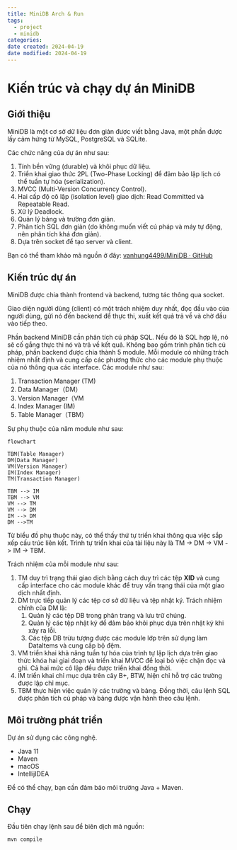 ```yaml
---
title: MiniDB Arch & Run
tags:
  - project
  - minidb
categories: 
date created: 2024-04-19
date modified: 2024-04-19
---
```


# Kiến trúc và chạy dự án MiniDB

## Giới thiệu

MiniDB là một cơ sở dữ liệu đơn giản được viết bằng Java, một phần được lấy cảm hứng từ MySQL, PostgreSQL và SQLite.  

Các chức năng của dự án như sau:

1. Tính bền vững (durable) và khôi phục dữ liệu.
2. Triển khai giao thức 2PL (Two-Phase Locking) để đảm bảo lập lịch có thể tuần tự hóa (serialization).
3. MVCC (Multi-Version Concurrency Control).
4. Hai cấp độ cô lập (isolation level) giao dịch: Read Committed và Repeatable Read.
5. Xử lý Deadlock.
6. Quản lý bảng và trường đơn giản.
7. Phân tích SQL đơn giản (do không muốn viết cú pháp và máy tự động, nên phân tích khá đơn giản).
8. Dựa trên socket để tạo server và client.

Bạn có thể tham khảo mã nguồn ở đây: [vanhung4499/MiniDB · GitHub](https://github.com/vanhung4499/MiniDB)

## Kiến trúc dự án

MiniDB được chia thành frontend và backend, tương tác thông qua socket.

Giao diện người dùng (client) có một trách nhiệm duy nhất, đọc đầu vào của người dùng, gửi nó đến backend để thực thi, xuất kết quả trả về và chờ đầu vào tiếp theo.

Phần backend MiniDB cần phân tích cú pháp SQL. Nếu đó là SQL hợp lệ, nó sẽ cố gắng thực thi nó và trả về kết quả. Không bao gồm trình phân tích cú pháp, phần backend được chia thành 5 module. Mỗi module có những trách nhiệm nhất định và cung cấp các phương thức cho các module phụ thuộc của nó thông qua các interface. Các module như sau:

1. Transaction Manager (TM)
2. Data Manager（DM）
3. Version Manager（VM
4. Index Manager (IM)
5. Table Manager（TBM）

Sự phụ thuộc của năm module như sau:

```mermaid
flowchart 

TBM(Table Manager)
DM(Data Manager)
VM(Version Manager)
IM(Index Manager)
TM(Transaction Manager)

TBM --> IM
TBM --> VM
VM --> TM
VM --> DM
IM --> DM
DM -->TM
```

Từ biểu đồ phụ thuộc này, có thể thấy thứ tự triển khai thông qua việc sắp xếp cấu trúc liên kết. Trình tự triển khai của tài liệu này là TM -> DM -> VM -> IM -> TBM.

Trách nhiệm của mỗi module như sau:

1. TM duy trì trạng thái giao dịch bằng cách duy trì các tệp **XID** và cung cấp interface cho các module khác để truy vấn trạng thái của một giao dịch nhất định.
2. DM trực tiếp quản lý các tệp cơ sở dữ liệu và tệp nhật ký. Trách nhiệm chính của DM là:
	1. Quản lý các tệp DB trong phân trang và lưu trữ chúng.
	2. Quản lý các tệp nhật ký để đảm bảo khôi phục dựa trên nhật ký khi xảy ra lỗi.
	3. Các tệp DB trừu tượng được các module lớp trên sử dụng làm DataItems và cung cấp bộ đệm.
3. VM triển khai khả năng tuần tự hóa của trình tự lập lịch dựa trên giao thức khóa hai giai đoạn và triển khai MVCC để loại bỏ việc chặn đọc và ghi. Cả hai mức cô lập đều được triển khai đồng thời.
4. IM triển khai chỉ mục dựa trên cây B+, BTW, hiện chỉ hỗ trợ các trường được lập chỉ mục.
5. TBM thực hiện việc quản lý các trường và bảng. Đồng thời, câu lệnh SQL được phân tích cú pháp và bảng được vận hành theo câu lệnh.

## Môi trường phát triển

Dự án sử dụng các công nghệ.

- Java 11
- Maven
- macOS
- IntellijIDEA

Để có thể chạy, bạn cần đảm bảo môi trường Java + Maven.

## Chạy

Đầu tiên chạy lệnh sau để biên dịch mã nguồn:

```shell
mvn compile
```
